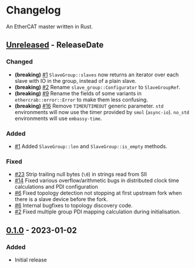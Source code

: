 # Changelog

An EtherCAT master written in Rust.

<!-- next-header -->

## [Unreleased] - ReleaseDate

### Changed

- **(breaking)** [#1] `SlaveGroup::slaves` now returns an iterator over each slave with IO in the
  group, instead of a plain slave.
- **(breaking)** [#2] Rename `slave_group::Configurator` to `SlaveGroupRef`.
- **(breaking)** [#9] Rename the fields of some variants in `ethercrab::error::Error` to make them
  less confusing.
- **(breaking)** [#16] Remove `TIMER`/`TIMEOUT` generic parameter. `std` environments will now use
  the timer provided by `smol` (`async-io`). `no_std` environments will use `embassy-time`.

### Added

- [#1] Added `SlaveGroup::len` and `SlaveGroup::is_empty` methods.

### Fixed

- [#23] Strip trailing null bytes (`\0`) in strings read from SII
- [#14] Fixed various overflow/arithmetic bugs in distributed clock time calculations and PDI
  configuration
- [#6] Fixed topology detection not stopping at first upstream fork when there is a slave device
  before the fork.
- [#6] Internal bugfixes to topology discovery code.
- [#2] Fixed multiple group PDI mapping calculation during initialisation.

## [0.1.0] - 2023-01-02

### Added

- Initial release

<!-- next-url -->

[#2]: https://github.com/ethercrab-rs/ethercrab/pull/2
[#1]: https://github.com/ethercrab-rs/ethercrab/pull/1
[#6]: https://github.com/ethercrab-rs/ethercrab/pull/6
[#9]: https://github.com/ethercrab-rs/ethercrab/pull/9
[#14]: https://github.com/ethercrab-rs/ethercrab/pull/14
[#16]: https://github.com/ethercrab-rs/ethercrab/pull/16
[#23]: https://github.com/ethercrab-rs/ethercrab/pull/23
[unreleased]: https://github.com/ethercrab-rs/ethercrab/compare/v0.1.0...HEAD
[0.1.0]: https://github.com/ethercrab-rs/ethercrab/compare/fb37346...v0.1.0

